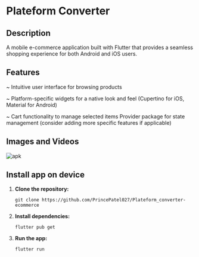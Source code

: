 # Plateform Converter

## Description

A mobile e-commerce application built with Flutter that provides a seamless shopping experience for both Android and iOS users.

## Features

~ Intuitive user interface for browsing products


~ Platform-specific widgets for a native look and feel (Cupertino for iOS, Material for Android)

~ Cart functionality to manage selected items
Provider package for state management (consider adding more specific features if applicable)

## Images and Videos

![apk](https://github.com/PrincePatel027/Plateform_converter-ecommerce/assets/149999800/3096b6d9-4d3f-4649-92e8-8f0290c8557e)

## Install app on device

1. **Clone the repository:**

    ```
    git clone https://github.com/PrincePatel027/Plateform_converter-ecommerce
    ```

2. **Install dependencies:**

    ```
    flutter pub get
    ```

3. **Run the app:**

    ``` 
    flutter run
    ```
